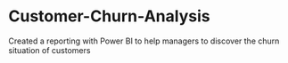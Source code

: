 # Customer-Churn-Analysis
Created a reporting with Power BI to help managers to discover the churn situation of customers
